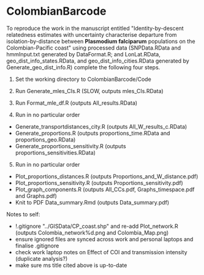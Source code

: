 # ColombianBarcode

To reproduce the work in the manuscript entitled "Identity-by-descent relatedness estimates with uncertainty characterise departure from isolation-by-distance between **Plasmodium falciparum** populations on the Colombian-Pacific coast" using processed data (SNPData.RData and hmmInput.txt generated by DataFormat.R; and LonLat.RData, geo_dist_info_states.RData, and geo_dist_info_cities.RData generated by Generate_geo_dist_info.R) complete the following four steps.

1. Set the working directory to ColombianBarcode/Code

2. Run Generate_mles_CIs.R (SLOW, outputs mles_CIs.RData)

3. Run Format_mle_df.R (outputs All_results.RData)

4. Run in no particular order

- Generate_transportdistances_city.R (outputs All_W_results_c.RData)
- Generate_proportions.R (outputs proportions_time.RData and proportions_geo.RData)
- Generate_proportions_sensitivity.R (outputs proportions_sensitivities.RData)

5. Run in no particular order

- Plot_proportions_distances.R (outputs Proportions_and_W_distance.pdf)
- Plot_proportions_sensitivity.R (outputs Proportions_sensitivity.pdf)
- Plot_graph_components.R (outputs All_CCs.pdf, Graphs_timespace.pdf and Graphs.pdf)
- Knit to PDF Data_summary.Rmd (outputs Data_summary.pdf)

Notes to self: 
- !.gitignore "../GISData/CP_coast.shp" and re-add Plot_network.R (outputs Colombia_network%d.png and Colombia_Map.png) 
- ensure ignored files are synced across work and personal laptops and finalise .gitignore
- check work laptop notes on Effect of COI and transmission intensity (duplicate analysis?)
- make sure ms title cited above is up-to-date 

